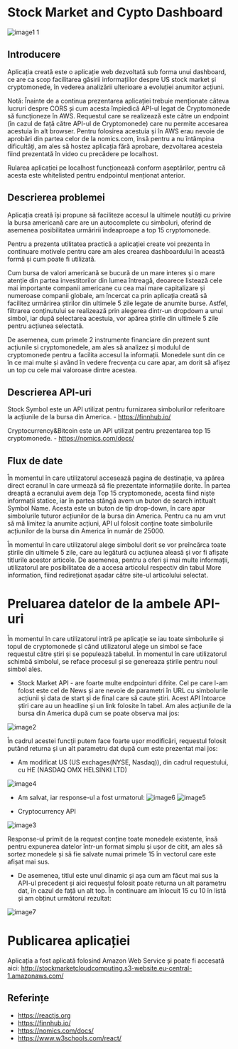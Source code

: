 # Stock Market and Cypto Dashboard

![image1 1](https://user-images.githubusercontent.com/83783825/117729933-3ee0f980-b1f4-11eb-9197-5b6b81d3c107.jpg)

## Introducere

Aplicația creată este o aplicație web dezvoltată sub forma unui dashboard, ce are ca scop facilitarea găsirii informațiilor despre US stock market și cryptomonede, în vederea analizării ulterioare a evoluției anumitor acțiuni.

Notă: Înainte de a continua prezentarea aplicației trebuie menționate câteva lucruri despre CORS și cum acesta împiedică API-ul legat de Cryptomonede să funcționeze în AWS. Requestul care se realizează este către un endpoint (în cazul de față către API-ul de Cryptomonede) care nu permite accesarea acestuia în alt browser. Pentru folosirea acestuia și în AWS erau nevoie de aprobări din partea celor de la nomics.com, însă pentru a nu întâmpina dificultăți, am ales să hostez aplicația fără aprobare, dezvoltarea acesteia fiind prezentată în video cu precădere pe localhost.

Rularea aplicației pe localhost funcționează conform așeptărilor, pentru că acesta este whitelisted pentru endpointul menționat anterior.

## Descrierea problemei
Aplicația creată își propune să faciliteze accesul la ultimele noutăți cu privire la bursa americană care are un autocomplete cu simboluri, oferind de asemenea posibilitatea urmăririi îndeaproape a top 15 cryptomonede.

Pentru a prezenta utilitatea practică a aplicației create voi prezenta în continuare motivele pentru care am ales crearea dashboardului în această formă și cum poate fi utilizată.

Cum bursa de valori americană se bucură de un mare interes și o mare atenție din partea investitorilor din lumea întreagă, deoarece listează cele mai importante companii americane cu cea mai mare capitalizare și numeroase companii globale, am încercat ca prin aplicația creată să facilitez urmărirea știrilor din ultimele 5 zile legate de anumite burse. Astfel, filtrarea conținutului se realizează prin alegerea dintr-un dropdown a unui simbol, iar după selectarea acestuia, vor apărea știrile din ultimele 5 zile pentru acțiunea selectată.

De asemenea, cum primele 2 instrumente financiare din prezent sunt acțiunile si cryptomonedele, am ales să analizez și modulul de cryptomonede pentru a facilita accesul la informații. Monedele sunt din ce în ce mai multe și având în vedere frecvența cu care apar, am dorit să afișez un top cu cele mai valoroase dintre acestea.

## Descrierea API-uri
Stock Symbol este un API utilizat pentru furnizarea simbolurilor referitoare la acțiunile de la bursa din America. - https://finnhub.io/

Cryptocurrency&Bitcoin este un API utilizat pentru prezentarea top 15 cryptomonede. - https://nomics.com/docs/

## Flux de date
În momentul în care utilizatorul accesează pagina de destinație, va apărea direct ecranul în care urmează să fie prezentate informațiile dorite. În partea dreaptă a ecranului avem deja Top 15 cryptomonede, acesta fiind niște informații statice, iar în partea stângă avem un buton de search intitualt Symbol Name. Acesta este un buton de tip drop-down, în care apar simbolurile tuturor acțiunilor de la bursa din America. Pentru ca nu am vrut să mă limitez la anumite acțiuni, API ul folosit conține toate simbolurile acțiunilor de la bursa din America în număr de 25000. 

În momentul în care utilizatorul alege simbolul dorit se vor preîncărca toate știrile din ultimele 5 zile, care au legătură cu acțiunea aleasă și vor fi afișate titlurile acestor articole. De asemenea, pentru a oferi și mai multe informații, utilizatorul are posibilitatea de a accesa articolul respectiv din tabul More information, fiind redireționat așadar către site-ul articolului selectat.

# Preluarea datelor de la ambele API-uri
În momentul în care utilizatorul intră pe aplicație se iau toate simbolurile și topul de cryptomonede și când utilizatorul alege un simbol se face requestul către știri și se populează tabelul. În momentul în care utilizatorul schimbă simbolul, se reface procesul și se genereaza știrile pentru noul simbol ales.

- Stock Market API - are foarte multe endpointuri difrite. Cel pe care l-am folost este cel de News și are nevoie de parametri în URL cu simbolurile acțiunii și data de start și de final care să caute știri. Acest API întoarce știri care au un headline și un link folosite în tabel. Am ales acțiunile de la bursa din America după cum se poate observa mai jos:

![image2](https://user-images.githubusercontent.com/83783825/117731468-d7787900-b1f6-11eb-99a1-de63c8914463.PNG)

În cadrul acestei funcții putem face foarte ușor modificări, requestul folosit putând returna și un alt parametru dat după cum este prezentat mai jos:
- Am modificat US (US exchages(NYSE, Nasdaq)), din cadrul requestului, cu HE (NASDAQ OMX HELSINKI LTD) 

![image4](https://user-images.githubusercontent.com/83783825/117735338-ed3d6c80-b1fd-11eb-96bd-3a5b2d8a7725.PNG)

- Am salvat, iar response-ul a fost urmatorul:
![image6](https://user-images.githubusercontent.com/83783825/117735943-36da8700-b1ff-11eb-8c85-70e3dd5e168b.PNG)
![image5](https://user-images.githubusercontent.com/83783825/117735949-39d57780-b1ff-11eb-9ab6-4f0a939b8e32.PNG)

- Cryptocurrency API

![image3](https://user-images.githubusercontent.com/83783825/117731471-db0c0000-b1f6-11eb-967a-a8dff6784c0f.PNG)

Response-ul primit de la request conține toate monedele existente, însă pentru expunerea datelor într-un format simplu și ușor de citit, am ales să sortez monedele și să fie salvate numai primele 15 în vectorul care este afișat mai sus.

- De asemenea, titlul este unul dinamic și așa cum am făcut mai sus la API-ul precedent și aici requestul folosit poate returna un alt parametru dat, în cazul de față un alt top. În continuare am înlocuit 15 cu 10 în listă și am obținut următorul rezultat:

![image7](https://user-images.githubusercontent.com/83783825/117738293-5e801e00-b204-11eb-8672-b34c24341a0f.PNG)

# Publicarea aplicației

Aplicația a fost aplicată folosind Amazon Web Service și poate fi accesată aici: http://stockmarketcloudcomputing.s3-website.eu-central-1.amazonaws.com/

## Referințe

- https://reactjs.org
- https://finnhub.io/
- https://nomics.com/docs/
- https://www.w3schools.com/react/




